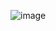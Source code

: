 ![image](https://user-images.githubusercontent.com/66466139/142569917-46dd0f75-b1b8-4671-a32e-617a42dd56a2.png)
